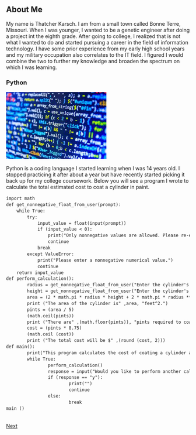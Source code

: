 <!DOCTYPE html>
<html>
<body>
    <h2>About Me</h2>
           <p> My name is Thatcher Karsch. I am from a small town called Bonne Terre, Missouri. When I was younger, I wanted to be a genetic engineer after doing a project int the eighth grade. After going to college, I realized that is not what I wanted to do and started pursuing a career in the field of information technology. I have some prior experience from my early high school years and my military occupation also correlates to the IT field. I figured I would combine the two to further my knowledge and broaden the spectrum on which I was learning. </p>

 
<h3>Python</h3>
   <img src="Coding.jpg"> 
            <p> Python is a coding language I started learning when I was 14 years old. I stopped practicing it after about a year but have recently started picking it back up for my college coursework. Below you will see a program I wrote to calculate the total estimated cost to coat a cylinder in paint. </p>

```markdown
import math
def get_nonnegative_float_from_user(prompt):
    while True:
        try:
            input_value = float(input(prompt))
            if (input_value < 0):
                print("Only nonnegative values are allowed. Please re-enter the value.")
                continue
            break
        except ValueError:
            print("Please enter a nonnegative numerical value.")
            continue
    return input_value
def perform_calculation():
        radius = get_nonnegative_float_from_user("Enter the cylinder's radius: ")
        height = get_nonnegative_float_from_user("Enter the cylinder's height: ")
        area = (2 * math.pi * radius * height + 2 * math.pi * radius **2)
        print ("The area of the cylinder is" ,area, "feet^2.")
        pints = (area / 5) 
        (math.ceil(pints)) 
        print ("There are" ,(math.floor(pints)), "pints required to coat the cylinder.") 
        cost = (pints * 8.75)
        (math.ceil (cost))
        print ("The total cost will be $" ,(round (cost, 2)))
def main():
        print("This program calculates the cost of coating a cylinder along with the area and the number of pints required.")
        while True:
                perform_calculation()
                response = input("Would you like to perform another calculation (y/n)? ")
                if (response == "y"):
                        print("")
                        continue
                else:
                        break
main ()
                
```
<p><a href="NationalGuard.md">Next</a></p>
</body>
</html>
